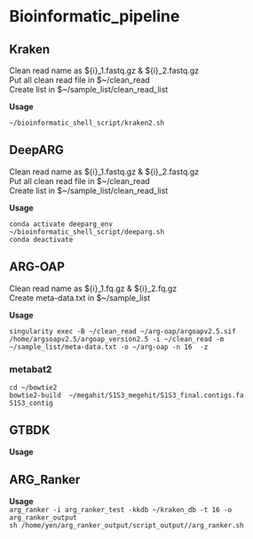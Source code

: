 # Bioinformatic_pipeline

## Kraken
Clean read name as ${i}_1.fastq.gz & ${i}_2.fastq.gz  
Put all clean read file in $\~/clean_read   
Create list in $\~/sample_list/clean_read_list 

**Usage**   
```   
~/bioinformatic_shell_script/kraken2.sh   
```

## DeepARG
Clean read name as ${i}_1.fastq.gz & ${i}_2.fastq.gz  
Put all clean read file in $\~/clean_read   
Create list in $\~/sample_list/clean_read_list

**Usage**   
```   
conda activate deeparg_env    
~/bioinformatic_shell_script/deeparg.sh   
conda deactivate    
```

## ARG-OAP
Clean read name as ${i}_1.fq.gz & ${i}_2.fq.gz  
Create meta-data.txt in $\~/sample_list 

**Usage**   
```   
singularity exec -B ~/clean_read ~/arg-oap/argoapv2.5.sif /home/argsoapv2.5/argoap_version2.5 -i ~/clean_read -m ~/sample_list/meta-data.txt -o ~/arg-oap -n 16  -z   
```

### metabat2    
```   
cd ~/bowtie2    
bowtie2-build  ~/megahit/S1S3_megehit/S1S3_final.contigs.fa S1S3_contig   
```

## GTBDK

**Usage**

## ARG_Ranker

**Usage**   
```arg_ranker -i arg_ranker_test -kkdb ~/kraken_db -t 16 -o arg_ranker_output```    
```sh /home/yen/arg_ranker_output/script_output//arg_ranker.sh```
